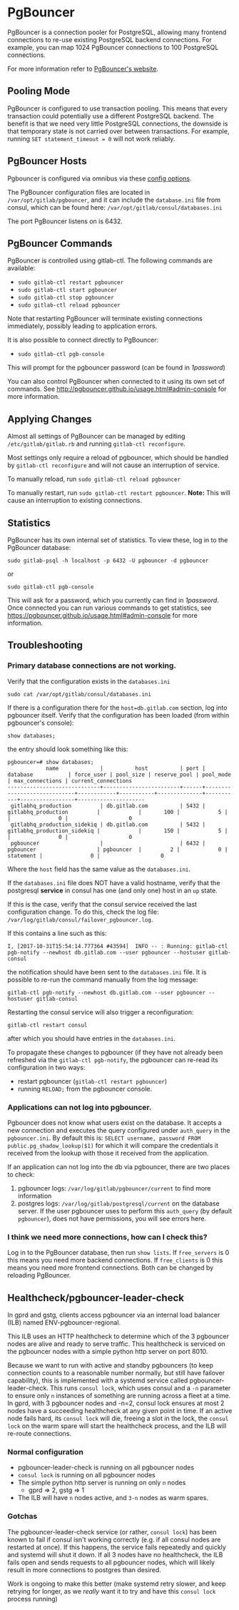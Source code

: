 # PgBouncer

PgBouncer is a connection pooler for PostgreSQL, allowing many frontend
connections to re-use existing PostgreSQL backend connections. For example, you
can map 1024 PgBouncer connections to 100 PostgreSQL connections.

For more information refer to [PgBouncer's
website](http://pgbouncer.github.io/).

## Pooling Mode

PgBouncer is configured to use transaction pooling. This means that every
transaction could potentially use a different PostgreSQL backend. The benefit is
that we need very little PostgreSQL connections, the downside is that temporary
state is not carried over between transactions. For example, running `SET
statement_timeout = 0` will not work reliably.

## PgBouncer Hosts

Pgbouncer is configured via omnibus via these [config options](https://gitlab.com/gitlab-org/omnibus-gitlab/blob/master/files/gitlab-config-template/gitlab.rb.template#L1587).

The PgBouncer configuration files are located in `/var/opt/gitlab/pgbouncer`,
and it can include the `database.ini` file from consul, which can be found
here: `/var/opt/gitlab/consul/databases.ini`

The port PgBouncer listens on is 6432.

## PgBouncer Commands

PgBouncer is controlled using gitlab-ctl. The following commands are
available:

* `sudo gitlab-ctl restart pgbouncer`
* `sudo gitlab-ctl start pgbouncer`
* `sudo gitlab-ctl stop pgbouncer`
* `sudo gitlab-ctl reload pgbouncer`

Note that restarting PgBouncer will terminate existing connections immediately,
possibly leading to application errors.

It is also possible to connect directly to PgBouncer:

* `sudo gitlab-ctl pgb-console`

This will prompt for the pgbouncer password (can be found in *1password*)

You can also control PgBouncer when connected to it using its own set of
commands. See <http://pgbouncer.github.io/usage.html#admin-console> for more
information.

## Applying Changes

Almost all settings of PgBouncer can be managed by editing `/etc/gitlab/gitlab.rb` and running `gitlab-ctl reconfigure`.

Most settings only require a reload of pgbouncer, which should be handled by `gitlab-ctl reconfigure` and will not cause an interruption of service.

To manually reload, run `sudo gitlab-ctl reload pgbouncer`

To manually restart, run `sudo gitlab-ctl restart pgbouncer`. **Note:** This will cause an interruption to existing connections.

## Statistics

PgBouncer has its own internal set of statistics. To view these, log in to the
PgBouncer database:

    sudo gitlab-psql -h localhost -p 6432 -U pgbouncer -d pgbouncer

or

    sudo gitlab-ctl pgb-console

This will ask for a password, which you currently can find in *1password*.
Once connected you can run various commands to
get statistics, see <https://pgbouncer.github.io/usage.html#admin-console> for
more information.

## Troubleshooting

### Primary database connections are not working.

Verify that the configuration exists in the `databases.ini`

    sudo cat /var/opt/gitlab/consul/databases.ini

If there is a configuration there for the `host=db.gitlab.com` section, log into
pgbouncer itself. Verify that the configuration has been loaded (from within pgbouncer's console):

    show databases;

the entry should look something like this:

```
pgbouncer=# show databases;
            name             |          host          | port |          database           | force_user | pool_size | reserve_pool | pool_mode | max_connections | current_connections
-----------------------------+------------------------+------+-----------------------------+------------+-----------+--------------+-----------+-----------------+---------------------
 gitlabhq_production         | db.gitlab.com          | 5432 | gitlabhq_production         |            |       100 |            5 |           |               0 |                   0
 gitlabhq_production_sidekiq | db.gitlab.com          | 5432 | gitlabhq_production_sidekiq |            |       150 |            5 |           |               0 |                   0
 pgbouncer                   |                        | 6432 | pgbouncer                   | pgbouncer  |         2 |            0 | statement |               0 |                   0
```

Where the `host` field has the same value as the `databases.ini`.

If the `databases.ini` file does NOT have a valid hostname, verify that the postgresql
**service** in consul has one (and only one) host in an `up` state.

If this is the case, verify that the consul service received the last configuration change.
To do this, check the log file: `/var/log/gitlab/consul/failover_pgbouncer.log`.

If this contains a line such as this:

```
I, [2017-10-31T15:54:14.777364 #43594]  INFO -- : Running: gitlab-ctl pgb-notify --newhost db.gitlab.com --user pgbouncer --hostuser gitlab-consul
```

the notification should have been sent to the `databases.ini` file. It is possible to
re-run the command manually from the log message:

    gitlab-ctl pgb-notify --newhost db.gitlab.com --user pgbouncer --hostuser gitlab-consul

Restarting the consul service will also trigger a reconfiguration:

    gitlab-ctl restart consul

after which you should have entries in the `databases.ini`.

To propagate these changes to pgbouncer (if they have not already been refreshed via the
`gitlab-ctl pgb-notify`, the pgbouncer can re-read its configuration in two ways:

* restart pgbouncer (`gitlab-ctl restart pgbouncer`)
* running `RELOAD;` from the pgbouncer console.

### Applications can not log into pgbouncer.

Pgbouncer does not know what users exist on the database. It accepts a new connection
and executes the query configured under `auth_query` in the `pgbouncer.ini`. By default
this is: `SELECT username, password FROM public.pg_shadow_lookup($1)` for which it will
compare the credentials it received from the lookup with those it received from the
application.

If an application can not log into the db via pgbouncer, there are two places to check:

1. pgbouncer logs: `/var/log/gitlab/pgbouncer/current` to find more information
1. postgres logs: `/var/log/gitlab/postgresql/current` on the database server. If the
user pgbouncer uses to perform this `auth_query` (by default `pgbouncer`), does not
have permissions, you will see errors here.

### I think we need more connections, how can I check this?

Log in to the PgBouncer database, then run `show lists`. If `free_servers` is 0
this means you need more backend connections. If `free_clients` is 0 this means
you need more frontend connections. Both can be changed by reloading PgBouncer.

## Healthcheck/pgbouncer-leader-check

In gprd and gstg, clients access pgbouncer via an internal load balancer (ILB)
named ENV-pgbouncer-regional.

This ILB uses an HTTP healthcheck to determine which of the 3 pgbouncer nodes
are alive and ready to serve traffic.  This healthcheck is serviced on the
pgbouncer nodes with a simple python http server on port 8010.

Because we want to run with active and standby pgbouncers (to keep connection
counts to a reasonable number normally, but still have failover capability),
this is implemented with a systemd service called pgbouncer-leader-check.  This
runs `consul lock`, which uses consul and a `-n` parameter to ensure only `n`
instances of something are running across a fleet at a time.  In gprd, with 3
pgbouncer nodes and -n=2, consul lock ensures at most 2 nodes have a succeeding
healthcheck at any given point in time.  If an active node fails hard, its
`consul lock` will die, freeing a slot in the lock, the `consul lock` on the
warm spare will start the healthcheck process, and the ILB will re-route
connections.

### Normal configuration

* pgbouncer-leader-check is running on all pgbouncer nodes
* `consul lock` is running on all pgbouncer nodes
* The simple python http server is running on only `n` nodes
   * gprd => 2, gstg => 1
* The ILB will have `n` nodes active, and `3-n` nodes as warm spares.

### Gotchas

The pgbouncer-leader-check service (or rather, `consul lock`) has been known
to fail if consul isn't working correctly (e.g. if all consul nodes are
restarted at once).  If this happens, the service fails repeatedly and quickly
and systemd will shut it down.  If all 3 nodes have no healthcheck, the ILB fails
open and sends requests to all pgbouncer nodes, which will likely result in
more connections to postgres than desired.

Work is ongoing to make this better (make systemd retry slower, and keep retrying
for longer, as we *really* want it to try and have this `consul lock` process
running)
